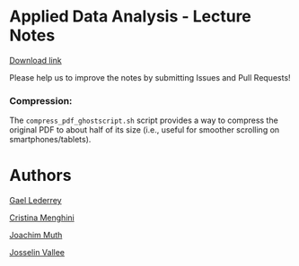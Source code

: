 # Applied Data Analysis - Lecture Notes

[Download link](https://github.com/ADAEPFL/Notes/raw/master/notes.pdf)

Please help us to improve the notes by submitting Issues and Pull Requests!

### Compression:

The ```compress_pdf_ghostscript.sh``` script provides a way to compress the original PDF to about half of its size (i.e., useful for smoother scrolling on smartphones/tablets).


# Authors
[Gael Lederrey](https://github.com/glederrey)

[Cristina Menghini](https://github.com/CriMenghini)

[Joachim Muth](https://github.com/jmuth)

[Josselin Vallee](https://github.com/Josselin-Vallee)

